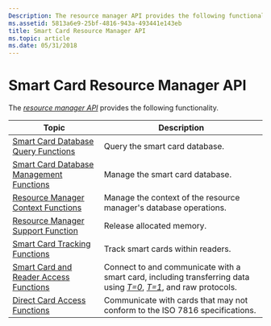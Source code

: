 ```yaml
---
Description: The resource manager API provides the following functionality.
ms.assetid: 5813a6e9-25bf-4816-943a-493441e143eb
title: Smart Card Resource Manager API
ms.topic: article
ms.date: 05/31/2018
---
```


# Smart Card Resource Manager API

The [*resource manager API*](https://msdn.microsoft.com/en-us/library/ms721604(v=VS.85).aspx) provides the following functionality.



| Topic                                                                                               | Description                                                                                                                                                                                                                                                                 |
|-----------------------------------------------------------------------------------------------------|-----------------------------------------------------------------------------------------------------------------------------------------------------------------------------------------------------------------------------------------------------------------------------|
| [Smart Card Database Query Functions](smart-card-database-query-functions.md)<br/>           | Query the smart card database.<br/>                                                                                                                                                                                                                                   |
| [Smart Card Database Management Functions](smart-card-database-management-functions.md)<br/> | Manage the smart card database.<br/>                                                                                                                                                                                                                                  |
| [Resource Manager Context Functions](resource-manager-context-functions.md)<br/>             | Manage the context of the resource manager's database operations.<br/>                                                                                                                                                                                                |
| [Resource Manager Support Function](resource-manager-support-function.md)<br/>               | Release allocated memory.<br/>                                                                                                                                                                                                                                        |
| [Smart Card Tracking Functions](smart-card-tracking-functions.md)<br/>                       | Track smart cards within readers.<br/>                                                                                                                                                                                                                                |
| [Smart Card and Reader Access Functions](smart-card-and-reader-access-functions.md)<br/>     | Connect to and communicate with a smart card, including transferring data using [*T=0*](https://msdn.microsoft.com/en-us/library/ms721627(v=VS.85).aspx), [*T=1*](https://msdn.microsoft.com/en-us/library/ms721627(v=VS.85).aspx), and raw protocols.<br/> |
| [Direct Card Access Functions](direct-card-access-functions.md)<br/>                         | Communicate with cards that may not conform to the ISO 7816 specifications.<br/>                                                                                                                                                                                      |



 

 

 




